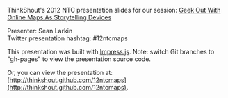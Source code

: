 ThinkShout's 2012 NTC presentation slides for our session: [Geek Out With Online Maps As Storytelling Devices](http://myntc.zerista.com/event/member/40755)

Presenter: Sean Larkin  
Twitter presentation hashtag: #12ntcmaps

This presentation was built with [Impress.js](https://github.com/bartaz/impress.js/). Note: switch Git branches to "gh-pages" to view the presentation source code.

Or, you can view the presentation at: [http://thinkshout.github.com/12ntcmaps](http://thinkshout.github.com/12ntcmaps).
